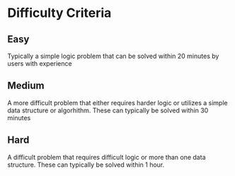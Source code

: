 # Difficulty Criteria
## Easy
Typically a simple logic problem that can be solved within 20 minutes by users with experience
## Medium
A more difficult problem that either requires harder logic or utilizes a simple data structure or algorhithm. These can typically be solved within 30 minutes
## Hard 
A difficult problem that requires difficult logic or more than one data structure. These can typically be solved within 1 hour.
